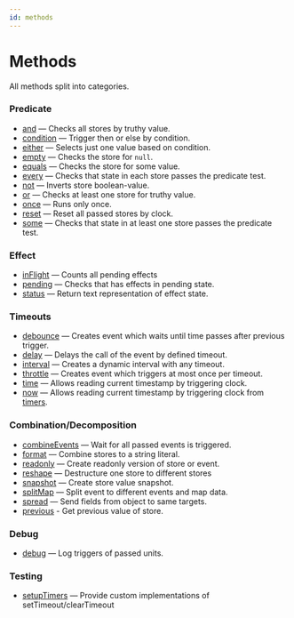 ```yaml
---
id: methods
---
```


# Methods

All methods split into categories.

### Predicate

- [and](./and/readme.md) — Checks all stores by truthy value.
- [condition](./condition/readme.md) — Trigger then or else by condition.
- [either](./either/readme.md) — Selects just one value based on condition.
- [empty](./empty/readme.md) — Checks the store for `null`.
- [equals](./equals/readme.md) — Checks the store for some value.
- [every](./every/readme.md) — Checks that state in each store passes the predicate test.
- [not](./not/readme.md) — Inverts store boolean-value.
- [or](./or/readme.md) — Checks at least one store for truthy value.
- [once](./once/readme.md) — Runs only once.
- [reset](./reset/readme.md) — Reset all passed stores by clock.
- [some](./some/readme.md) — Checks that state in at least one store passes the predicate test.

### Effect

- [inFlight](./in-flight/readme.md) — Counts all pending effects
- [pending](./pending/readme.md) — Checks that has effects in pending state.
- [status](./status/readme.md) — Return text representation of effect state.

### Timeouts

- [debounce](./debounce/readme.md) — Creates event which waits until time passes after previous trigger.
- [delay](./delay/readme.md) — Delays the call of the event by defined timeout.
- [interval](./interval/readme.md) — Creates a dynamic interval with any timeout.
- [throttle](./throttle/readme.md) — Creates event which triggers at most once per timeout.
- [time](./time/readme.md) — Allows reading current timestamp by triggering clock.
- [now](./now/readme.md) — Allows reading current timestamp by triggering clock from [timers](testing-library/readme.md).

### Combination/Decomposition

- [combineEvents](./combine-events/readme.md) — Wait for all passed events is triggered.
- [format](./format/readme.md) — Combine stores to a string literal.
- [readonly](./readonly/readme.md) — Create readonly version of store or event.
- [reshape](./reshape/readme.md) — Destructure one store to different stores
- [snapshot](./snapshot/readme.md) — Create store value snapshot.
- [splitMap](./split-map/readme.md) — Split event to different events and map data.
- [spread](./spread/readme.md) — Send fields from object to same targets.
- [previous](./previous/readme.md) - Get previous value of store.

### Debug

- [debug](./debug/readme.md) — Log triggers of passed units.


### Testing

- [setupTimers](testing-library/readme.md) — Provide custom implementations of setTimeout/clearTimeout

